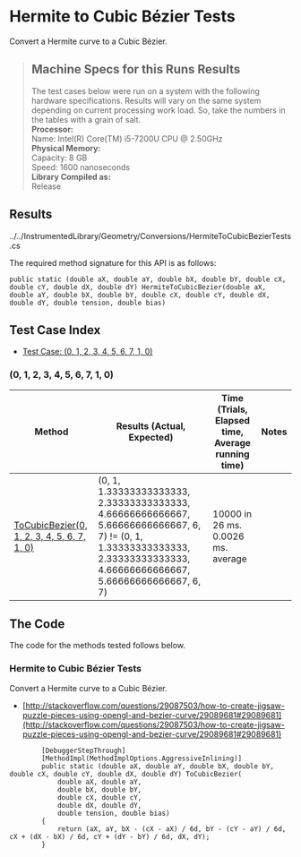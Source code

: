 # Hermite to Cubic Bézier Tests

Convert a Hermite curve to a Cubic Bézier.

> ## Machine Specs for this Runs Results
> The test cases below were run on a system with the following hardware specifications. Results will vary on the same system depending on current processing work load. So, take the numbers in the tables with a grain of salt.  
> **Processor:**  
> Name: Intel(R) Core(TM) i5-7200U CPU @ 2.50GHz  
  > **Physical Memory:**  
> Capacity: 8 GB  
> Speed: 1600 nanoseconds  
  > **Library Compiled as:**  
> Release  

## Results

../../InstrumentedLibrary/Geometry/Conversions/HermiteToCubicBezierTests.cs

The required method signature for this API is as follows:

```CSharp
public static (double aX, double aY, double bX, double bY, double cX, double cY, double dX, double dY) HermiteToCubicBezier(double aX, double aY, double bX, double bY, double cX, double cY, double dX, double dY, double tension, double bias)
```

## Test Case Index

- [Test Case: (0, 1, 2, 3, 4, 5, 6, 7, 1, 0)](#0,-1,-2,-3,-4,-5,-6,-7,-1,-0)

### (0, 1, 2, 3, 4, 5, 6, 7, 1, 0)

| Method | Results (Actual, Expected) | Time (Trials, Elapsed time, Average running time) | Notes |
|---|---|---|---|
| [ToCubicBezier(0, 1, 2, 3, 4, 5, 6, 7, 1, 0)](#Hermite-to-Cubic-Bézier-Tests) | (0, 1, 1.33333333333333, 2.33333333333333, 4.66666666666667, 5.66666666666667, 6, 7) != (0, 1, 1.33333333333333, 2.33333333333333, 4.66666666666667, 5.66666666666667, 6, 7) | 10000 in 26 ms. 0.0026 ms. average |  |

## The Code

The code for the methods tested follows below.

### Hermite to Cubic Bézier Tests

Convert a Hermite curve to a Cubic Bézier.  
- [http://stackoverflow.com/questions/29087503/how-to-create-jigsaw-puzzle-pieces-using-opengl-and-bezier-curve/29089681#29089681](http://stackoverflow.com/questions/29087503/how-to-create-jigsaw-puzzle-pieces-using-opengl-and-bezier-curve/29089681#29089681)

```CSharp
        [DebuggerStepThrough]
        [MethodImpl(MethodImplOptions.AggressiveInlining)]
        public static (double aX, double aY, double bX, double bY, double cX, double cY, double dX, double dY) ToCubicBezier(
            double aX, double aY,
            double bX, double bY,
            double cX, double cY,
            double dX, double dY,
            double tension, double bias)
        {
            return (aX, aY, bX - (cX - aX) / 6d, bY - (cY - aY) / 6d, cX + (dX - bX) / 6d, cY + (dY - bY) / 6d, dX, dY);
        }
```

